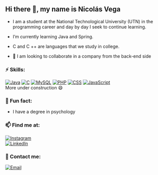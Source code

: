 <!--
**NicolasVega92/NicolasVega92** is a ✨ _special_ ✨ repository because its `README.md` (this file) appears on your GitHub profile.
-->
## Hi there 👋, my name is Nicolás Vega

- I am a student at the National Technological University (UTN) in the programming career and day by day I seek to continue learning.
- I’m currently learning Java and Spring. 
- C and C ++ are languages that we study in college.

- 💬 I am looking to collaborate in a company from the back-end side

### ⚡ Skills:<br>
[![Java](https://img.shields.io/badge/Java-007396?style=for-the-badge&logo=java&logoColor=white&labelColor=101010)]()
[![C](https://img.shields.io/badge/C-FA7343?style=for-the-badge&logo=c&logoColor=white&labelColor=101010)]()
[![MySQL](https://img.shields.io/badge/MySQL-4479A1?style=for-the-badge&logo=mysql&logoColor=white&labelColor=101010)]()
[![PHP](https://img.shields.io/badge/PHP-999999?style=for-the-badge&logo=php&logoColor=white&labelColor=101010)]()
[![CSS](https://img.shields.io/badge/CSS-1575F9?style=for-the-badge&logo=css&logoColor=white&labelColor=101010)]()
[![JavaScript](https://img.shields.io/badge/JavaScript-3DDC84?style=for-the-badge&logo=JavaScript&logoColor=white&labelColor=101010)]()<br>
More under construction 😄

###  :mag_right: Fun fact: <br>
- I have a degree in psychology

### 📫 Find me at: <br>
[![Instagram](https://img.shields.io/badge/Instagram-@nicovegag-E4405F?style=for-the-badge&logo=instagram&logoColor=white&labelColor=101010)](https://instagram.com/nicovegag)<br>
[![LinkedIn](https://img.shields.io/badge/LinkedIn-Nico_Vega-0077B5?style=for-the-badge&logo=linkedin&logoColor=white&labelColor=101010)](https://www.linkedin.com/in/nicolasvegag/)

###  :e-mail: Contact me:<br>
[![Email](https://img.shields.io/badge/nicovegag@gmail.com-my_personal_email_-D14836?style=for-the-badge&logo=gmail&logoColor=white&labelColor=101010)](mailto:nicovegag@gmail.com)
